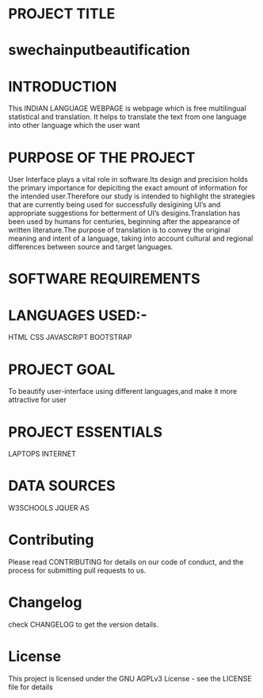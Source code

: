 # PROJECT TITLE
# swechainputbeautification

# INTRODUCTION

This INDIAN LANGUAGE WEBPAGE  is webpage which is free multilingual statistical and translation. It helps to  translate the  text from one language into other language which the user want

# PURPOSE OF THE PROJECT

User Interface plays a vital role in software.Its design and precision holds the primary importance for depiciting the exact amount of information for the intended user.Therefore our study is intended to highlight the strategies that are currently being used for successfully desigining UI’s and appropriate suggestions for betterment of UI’s desigins.Translation has been used by humans for centuries, beginning after the appearance of written literature.The purpose of translation is to convey the original meaning and intent of a language, taking into account cultural and regional differences between source and target languages.

# SOFTWARE REQUIREMENTS

# LANGUAGES USED:-

HTML
CSS
JAVASCRIPT
BOOTSTRAP
 
# PROJECT GOAL 

To beautify user-interface using different languages,and make it more attractive for user

# PROJECT ESSENTIALS

LAPTOPS
INTERNET

# DATA SOURCES

W3SCHOOLS
JQUER AS

# Contributing

Please read CONTRIBUTING for details on our code of conduct, and the process for submitting pull requests to us.

# Changelog

check CHANGELOG to get the version details.

# License

This project is licensed under the GNU AGPLv3 License - see the LICENSE file for details

